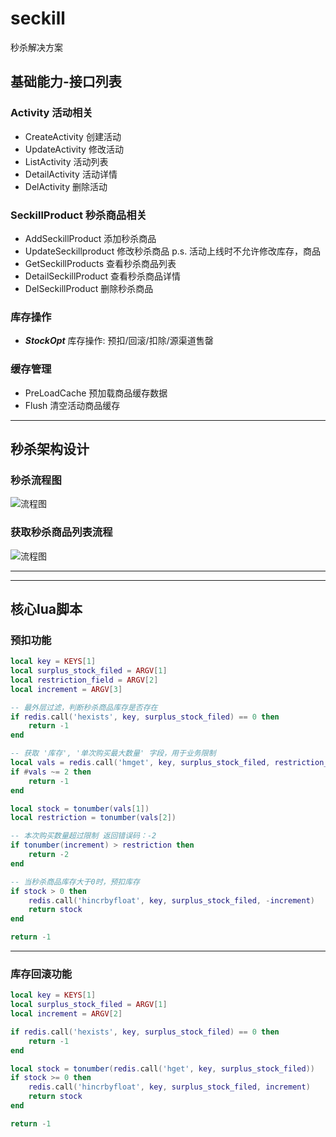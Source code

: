 # seckill
秒杀解决方案

## 基础能力-接口列表

### Activity 活动相关
- CreateActivity 创建活动
- UpdateActivity 修改活动
- ListActivity 活动列表
- DetailActivity 活动详情
- DelActivity 删除活动

### SeckillProduct 秒杀商品相关
- AddSeckillProduct 添加秒杀商品
- UpdateSeckillproduct 修改秒杀商品 p.s. 活动上线时不允许修改库存，商品
- GetSeckillProducts 查看秒杀商品列表
- DetailSeckillProduct 查看秒杀商品详情
- DelSeckillProduct 删除秒杀商品

### 库存操作
- ___StockOpt___ 库存操作: 预扣/回滚/扣除/源渠道售罄

### 缓存管理
- PreLoadCache 预加载商品缓存数据
- Flush 清空活动商品缓存

----

## 秒杀架构设计

### 秒杀流程图
![流程图](http://goldentec-1258944054.cos.ap-guangzhou.myqcloud.com/dev/console-center-console-ctl/company-info/63bba768000d7baa.png)

### 获取秒杀商品列表流程
![流程图](http://goldentec-1258944054.cos.ap-guangzhou.myqcloud.com/dev/console-center-console-ctl/company-info/63c5216e0002e60e.png)

----


----

## 核心lua脚本

### 预扣功能
```lua
local key = KEYS[1]
local surplus_stock_filed = ARGV[1]
local restriction_field = ARGV[2]
local increment = ARGV[3]

-- 最外层过滤，判断秒杀商品库存是否存在
if redis.call('hexists', key, surplus_stock_filed) == 0 then
	return -1
end

-- 获取 '库存', '单次购买最大数量' 字段，用于业务限制
local vals = redis.call('hmget', key, surplus_stock_filed, restriction_field)
if #vals ~= 2 then 
	return -1
end 

local stock = tonumber(vals[1])
local restriction = tonumber(vals[2])

-- 本次购买数量超过限制 返回错误码：-2
if tonumber(increment) > restriction then 
	return -2
end

-- 当秒杀商品库存大于0时，预扣库存
if stock > 0 then
	redis.call('hincrbyfloat', key, surplus_stock_filed, -increment)
	return stock
end

return -1
```

----

### 库存回滚功能
``` lua
local key = KEYS[1]
local surplus_stock_filed = ARGV[1]
local increment = ARGV[2]

if redis.call('hexists', key, surplus_stock_filed) == 0 then
	return -1
end

local stock = tonumber(redis.call('hget', key, surplus_stock_filed))
if stock >= 0 then
	redis.call('hincrbyfloat', key, surplus_stock_filed, increment)
	return stock
end

return -1
```
